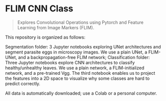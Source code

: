 # FLIM CNN Class

> Explores Convolutional Operations using Pytorch and Feature Learning from Image Markers (FLIM).

This repository is organized as follows:

Segmentation folder: 3 Jupyter notebooks exploring UNet architectures and segment parasite eggs in microscopy images. We use a plain UNet, a FLIM-UNet, and a backpropagation-free FLIM network;
Classification folder: Three Jupyter notebooks explore CNN architectures to classify healthy/unhealthy leaves. We use a plain network, a FLIM-initialized network, and a pre-trained Vgg. The third notebook enables us to project the features into a 2D space to visualize why some classes are hard to predict correctly.

All data is automatically downloaded; use a Colab or a personal computer.